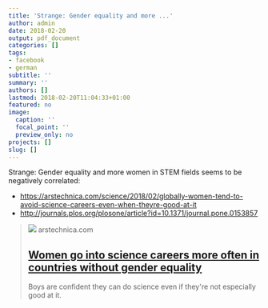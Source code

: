 ```yaml
---
title: 'Strange: Gender equality and more ...'
author: admin
date: 2018-02-20
output: pdf_document
categories: []
tags:
- facebook
- german
subtitle: ''
summary: ''
authors: []
lastmod: 2018-02-20T11:04:33+01:00
featured: no
image:
  caption: ''
  focal_point: ''
  preview_only: no
projects: []
slug: []
---
```

Strange: Gender equality and more women in STEM fields seems to be negatively correlated:
- https://arstechnica.com/science/2018/02/globally-women-tend-to-avoid-science-careers-even-when-theyre-good-at-it
- http://journals.plos.org/plosone/article?id=10.1371/journal.pone.0153857
> [![](https://cdn.arstechnica.net/wp-content/uploads/2018/02/6800805602_189ef56a23_k-760x380.jpg)](https://arstechnica.com/science/2018/02/globally-women-tend-to-avoid-science-careers-even-when-theyre-good-at-it)
> arstechnica.com
> ## [Women go into science careers more often in countries without gender equality](https://arstechnica.com/science/2018/02/globally-women-tend-to-avoid-science-careers-even-when-theyre-good-at-it)
>
>Boys are confident they can do science even if they're not especially good at it.

